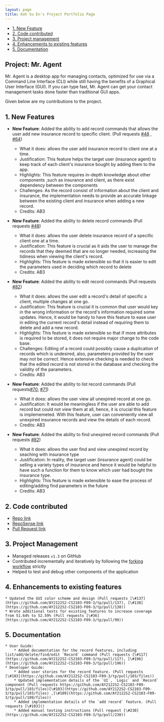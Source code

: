 ```yaml
---
layout: page
title: Koh Su En's Project Portfolio Page
---
```


- [1. New Feature](#NewFeature)
- [2. Code contributed](#Codecontributed)
- [3. Project management](#Projectmanagement)
- [4. Enhancements to existing features](#Enhancement)
- [5. Documentation](#Documentation)

## Project: Mr. Agent

Mr. Agent is a desktop app for managing contacts, optimized for use via a Command Line Interface (CLI) while still having the benefits of a Graphical User Interface (GUI). If you can type fast, Mr. Agent can get your contact management tasks done faster than traditional GUI apps.

Given below are my contributions to the project.

## <a id="NewFeatures"></a>**1. New Features**
* **New Feature**: Added the ability to add record commands that allows the user add new insurance record to specific client. (Pull requests [\#48](https://github.com/AY2122S2-CS2103-F09-3/tp/pull/48/files) , [\#64](https://github.com/AY2122S2-CS2103-F09-3/tp/pull/64/files))
  * What it does: allows the user add insurance record to client one at a time. 
  * Justification: This feature helps the target user (insurance agent) to keep track of each client's insurance bought by adding them to the app.
  * Highlights: This feature requires in-depth knowledge about other components ,such as insurance and client, as there exist dependency between the components
  * Challenges: As the record consist of information about the client and insurance, the implementation needs to provide an accurate linkage between the existing client and insurance when adding a new record.
  * Credits: AB3

* **New Feature**: Added the ability to delete record commands 
  (Pull requests [\#48](https://github.com/AY2122S2-CS2103-F09-3/tp/pull/48/files))
  * What it does: allows the user delete insurance record of a specific client one at a time.
  * Justification: This feature is crucial as it aids the user to manage the records that they deemed that are no longer needed, increasing the tidiness when viewing the client's record.
  * Highlights: This feature is made extensible so that it is easier to edit the parameters used in deciding which record to delete
  * Credits: AB3
  
* **New Feature**: Added the ability to edit record commands (Pull requests [\#82](https://github.com/AY2122S2-CS2103-F09-3/tp/pull/82/files))
  * What it does: allows the user edit a record's detail of specific a client, multiple changes at one go.
  * Justification: This feature is crucial it is common that user would key in the wrong information or the record's information required some updates. Hence, it would be handy to have this feature to ease user in editing the current record's detail instead of requiring them to delete and add a new record.
  * Highlights: This feature is made extensible so that if more attributes is required to be stored, it does not require major change to the code base.
  * Challenges: Editing of a record could possibly cause a duplication of records which is undesired, also, parameters provided by the user may not be correct. 
    Hence extensive checking is needed to check that the edited record is not stored in the database and checking the validity of the parameters.
  * Credits: AB3
  
* **New Feature**: Added the ability to list record commands (Pull requests[\#70](https://github.com/AY2122S2-CS2103-F09-3/tp/pull/70), [\#71](https://github.com/AY2122S2-CS2103-F09-3/tp/pull/71))
  * What it does: allows the user view all unexpired record at one go.
  * Justification: It would be meaningless if the user are able to add record but could not view them at all, hence, it is crucial this feature is implememeted. With this feature, user can conveniently view all unexpired insurance records and view the details of each record.
  * Credits: AB3

* **New Feature**: Added the ability to find unexpired record commands (Pull requests [\#82](https://github.com/AY2122S2-CS2103-F09-3/tp/pull/82/files))
  * What it does: allows the user find and view unexpired record by seaching with insurance type
  * Justification: In reality, the target user (insurance agent) could be selling a variety types of insurance and hence it would be helpful to have such a function for them to know which user had bought the insurance type.
  * Highlights: This feature is made extensible to ease the process of editing/adding find parameters in the future
  * Credits: AB3

## <a id="Codecontributed"></a>2. Code contributed
* [Repo link](https://github.com/seksek13/tp)
* [RepoSense link](https://nus-cs2103-ay2122s2.github.io/tp-dashboard/?search=seksek13&sort=groupTitle&sortWithin=title&timeframe=commit&mergegroup=&groupSelect=groupByRepos&breakdown=true&checkedFileTypes=docs~functional-code~test-code~other)
* [Pull Request link](https://github.com/AY2122S2-CS2103-F09-3/tp/pulls?q=is%3Apr+is%3Aclosed+author%3Aseksek13)

## <a id="Projectmanagement"></a>3. Project Management
  * Managed releases `v1.3` on GitHub
  * Contributed incrementally and iteratively by following the [forking workflow](https://nus-cs2103-ay2122s2.github.io/website/se-book-adapted/chapters/revisionControl.html#forking-flow) strictly
  * Helped to test and debug other components of the application

## <a id="Enhancement"></a>4. Enhancements to existing features
    * Updated the GUI color scheme and design (Pull requests [\#137](https://github.com/AY2122S2-CS2103-F09-3/tp/pull/137), [\#138](https://github.com/AY2122S2-CS2103-F09-3/tp/pull/138))
    * Wrote additional tests for existing features to increase coverage from 51.64% to 52.59% (Pull requests [\#36](https://github.com/AY2122S2-CS2103-F09-3/tp/pull/99))

## <a id="Documentation"></a>**5. Documentation**
    * User Guide:
        * Added documentation for the record features, including list/add/delete/find/edit `Record` command (Pull requests [\#117](https://github.com/AY2122S2-CS2103-F09-3/tp/pull/117), [\#196](https://github.com/AY2122S2-CS2103-F09-3/tp/pull/196))
    * Developer Guide:
        * Added user stories for the record feature. (Pull requests [\#103](https://github.com/AY2122S2-CS2103-F09-3/tp/pull/103/files))
        * Updated implementation details of the `UI`, `Logic` and `Record` component (Pull requests https://github.com/AY2122S2-CS2103-F09-3/tp/pull/103/files)[\#103](https://github.com/AY2122S2-CS2103-F09-3/tp/pull/103/files) ,[\#109](https://github.com/AY2122S2-CS2103-F09-3/tp/pull/109/files))
        * Added implementation details of the `add record` feature. (Pull requests [\#103]()
        * Added manual testing instructions (Pull request [\#230](https://github.com/AY2122S2-CS2103-F09-3/tp/pull/230))


